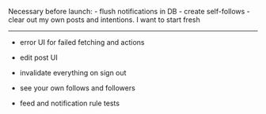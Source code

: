 Necessary before launch:
    - flush notifications in DB
    - create self-follows
    - clear out my own posts and intentions. I want to start fresh

-----------------------------

- error UI for failed fetching and actions
- edit post UI
- invalidate everything on sign out

- see your own follows and followers

- feed and notification rule tests
